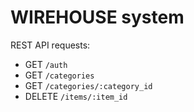 # WIREHOUSE system

REST API requests:
* GET `/auth`
* GET `/categories`
* GET `/categories/:category_id`
* DELETE `/items/:item_id`
